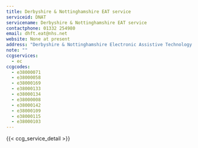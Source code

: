 ```yaml
---
title: Derbyshire & Nottinghamshire EAT service 
serviceid: DNAT
servicename: Derbyshire & Nottinghamshire EAT service 
contactphone: 01332 254980
email: dhft.eat@nhs.net
website: None at present
address: "Derbyshire & Nottinghamshire Electronic Assistive Technology Service, London Road Community Hospital, London Road, Derby DE1 2QY"
note: ""
ccgservices:
  - ec
ccgcodes:
  - e38000071
  - e38000058
  - e38000169
  - e38000133
  - e38000134
  - e38000008
  - e38000142
  - e38000109
  - e38000115
  - e38000103
---
```


{{< ccg_service_detail >}}
